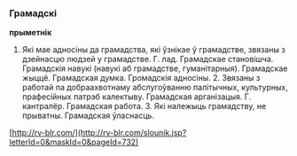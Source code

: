 ### Грамадскі
**прыметнік**

1. Які мае адносіны да грамадства, які ўзнікае ў грамадстве, звязаны з дзейнасцю людзей у грамадстве. Г. лад. Грамадскае становішча. Грамадскія навукі (навукі аб грамадстве, гуманітарныя). Грамадскае жыццё. Грамадская думка. Громадскія адносіны. 2. Звязаны з работай па добраахвотнаму абслугоўванню палітычных, культурных, прафесійных патрэб калектыву. Грамадская арганізацыя. Г. кантралёр. Грамадская работа. 3. Які належыць грамадству, не прыватны. Грамадская ўласнасць.

<a rel="author">[http://rv-blr.com/](http://rv-blr.com/slounik.jsp?letterId=0&maskId=0&pageId=732)</a>
